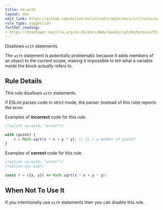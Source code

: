 ```yaml
---
title: no-with
layout: doc
edit_link: https://github.com/eslint/eslint/edit/main/docs/src/rules/no-with.md
rule_type: suggestion
further_reading:
- https://developer.mozilla.org/en-US/docs/Web/JavaScript/Reference/Statements/with
---
```


<!--RECOMMENDED-->

Disallows `with` statements.

The `with` statement is potentially problematic because it adds members of an object to the current scope, making it impossible to tell what a variable inside the block actually refers to.

## Rule Details

This rule disallows `with` statements.

If ESLint parses code in strict mode, the parser (instead of this rule) reports the error.

Examples of **incorrect** code for this rule:

```js
/*eslint no-with: "error"*/

with (point) {
    r = Math.sqrt(x * x + y * y); // is r a member of point?
}
```

Examples of **correct** code for this rule:

```js
/*eslint no-with: "error"*/
/*eslint-env es6*/

const r = ({x, y}) => Math.sqrt(x * x + y * y);
```

## When Not To Use It

If you intentionally use `with` statements then you can disable this rule.

